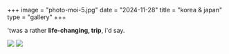 +++
image = "photo-moi-5.jpg"
date = "2024-11-28"
title = "korea & japan"
type = "gallery"
+++

'twas a rather **life-changing, trip**, i'd say.

![](/photo-moi-5.jpg)
![](/photos/korea-japan/photo-moi-4.jpg)
